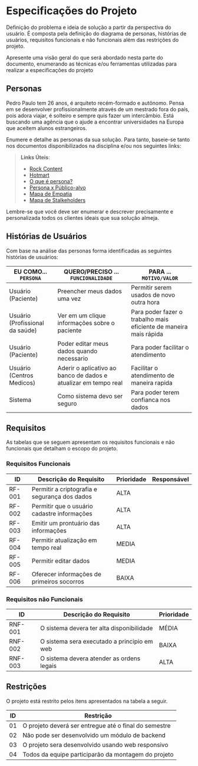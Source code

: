 # Especificações do Projeto

Definição do problema e ideia de solução a partir da perspectiva do usuário. É composta pela definição do  diagrama de personas, histórias de usuários, requisitos funcionais e não funcionais além das restrições do projeto.

Apresente uma visão geral do que será abordado nesta parte do documento, enumerando as técnicas e/ou ferramentas utilizadas para realizar a especificações do projeto

## Personas

Pedro Paulo tem 26 anos, é arquiteto recém-formado e autônomo. Pensa em se desenvolver profissionalmente através de um mestrado fora do país, pois adora viajar, é solteiro e sempre quis fazer um intercâmbio. Está buscando uma agência que o ajude a encontrar universidades na Europa que aceitem alunos estrangeiros.

Enumere e detalhe as personas da sua solução. Para tanto, baseie-se tanto nos documentos disponibilizados na disciplina e/ou nos seguintes links:

> **Links Úteis**:
> - [Rock Content](https://rockcontent.com/blog/personas/)
> - [Hotmart](https://blog.hotmart.com/pt-br/como-criar-persona-negocio/)
> - [O que é persona?](https://resultadosdigitais.com.br/blog/persona-o-que-e/)
> - [Persona x Público-alvo](https://flammo.com.br/blog/persona-e-publico-alvo-qual-a-diferenca/)
> - [Mapa de Empatia](https://resultadosdigitais.com.br/blog/mapa-da-empatia/)
> - [Mapa de Stalkeholders](https://www.racecomunicacao.com.br/blog/como-fazer-o-mapeamento-de-stakeholders/)
>
Lembre-se que você deve ser enumerar e descrever precisamente e personalizada todos os clientes ideais que sua solução almeja.



## Histórias de Usuários

Com base na análise das personas forma identificadas as seguintes histórias de usuários:

|EU COMO... `PERSONA`| QUERO/PRECISO ... `FUNCIONALIDADE` |PARA ... `MOTIVO/VALOR`                 |
|--------------------|------------------------------------|----------------------------------------|
|Usuário  (Paciente) | Preencher meus dados uma vez       | Permitir serem usados de novo outra hora|
|Usuário (Profissional da saúde) | Ver em um clique informações sobre o paciente                 | Para poder fazer o trabalho mais eficiente de maneira mais rápida |
|Usuário (Paciente) | Poder editar meus dados quando necessario | Para poder facilitar o atendimento |
|Usuário (Centros Medicos) | Aderir o aplicativo ao banco de dados e atualizar em tempo real | Facilitar o atendimento de maneira rapida |
|Sistema | Como sistema devo ser seguro | Para poder terem confianca nos dados |


## Requisitos

As tabelas que se seguem apresentam os requisitos funcionais e não funcionais que detalham o escopo do projeto.

### Requisitos Funcionais

|ID    | Descrição do Requisito  | Prioridade | Responsável |
|------|-----------------------------------------|----| ----|
|RF-001| Permitir a criptografia e segurança dos dados | ALTA |
|RF-002| Permitir que o usuário cadastre informações| ALTA |  |
|RF-003| Emitir um prontuário das informações    | ALTA | |
|RF-004| Permitir atualização em tempo real | MEDIA | |
|RF-005| Permitir editar dados | MEDIA | |
|RF-006| Oferecer informações de primeiros socorros | BAIXA | |



### Requisitos não Funcionais

|ID     | Descrição do Requisito  |Prioridade |
|-------|-------------------------|----|
|RNF-001| O sistema devera ter alta disponibilidade | MÉDIA | 
|RNF-002| O sistema sera executado a principio em web |  BAIXA | 
|RNF-003| O sistema devera atender as ordens legais | ALTA |



## Restrições

O projeto está restrito pelos itens apresentados na tabela a seguir.

|ID| Restrição                                             |
|--|-------------------------------------------------------|
|01| O projeto deverá ser entregue até o final do semestre |
|02| Não pode ser desenvolvido um módulo de backend        |
|03| O projeto sera desenvolvido usando web responsivo     |
|04| Todos da equipe participarão da montagem do projeto   |


